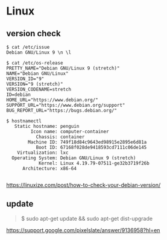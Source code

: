 # Linux

## version check

```
$ cat /etc/issue
Debian GNU/Linux 9 \n \l

$ cat /etc/os-release
PRETTY_NAME="Debian GNU/Linux 9 (stretch)"
NAME="Debian GNU/Linux"
VERSION_ID="9"
VERSION="9 (stretch)"
VERSION_CODENAME=stretch
ID=debian
HOME_URL="https://www.debian.org/"
SUPPORT_URL="https://www.debian.org/support"
BUG_REPORT_URL="https://bugs.debian.org/"

$ hostnamectl
   Static hostname: penguin
         Icon name: computer-container
           Chassis: container
        Machine ID: 749f18d84c9643ed98915e2895e6d81a
           Boot ID: 67168f028de9418593cd7111c06de145
    Virtualization: lxc
  Operating System: Debian GNU/Linux 9 (stretch)
            Kernel: Linux 4.19.79-07511-ge32b3719f26b
      Architecture: x86-64
      
```
https://linuxize.com/post/how-to-check-your-debian-version/

## update
> $ sudo apt-get update && sudo apt-get dist-upgrade

https://support.google.com/pixelslate/answer/9136958?hl=en
